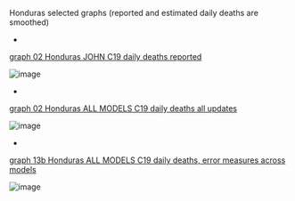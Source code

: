 Honduras selected graphs (reported and estimated daily deaths are smoothed) 

*

[graph 02 Honduras JOHN C19 daily deaths reported](https://github.com/pourmalek/CovidLongitudinal/blob/main/output/countries/Honduras/graph%2002%20Honduras%20JOHN%20C19%20daily%20deaths%20reported.pdf)

![image](https://github.com/pourmalek/CovidLongitudinal/assets/30849720/95182577-9614-42b2-a9b7-e5743afb8239)

*

[graph 02 Honduras ALL MODELS C19 daily deaths all updates](https://github.com/pourmalek/CovidLongitudinal/blob/main/output/countries/Honduras/graph%2002%20Honduras%20ALL%20MODELS%20C19%20daily%20deaths%20all%20updates.pdf)

![image](https://github.com/pourmalek/CovidLongitudinal/assets/30849720/064b6f4d-6d58-482a-921f-77fb9fe8ec31)

*

[graph 13b Honduras ALL MODELS C19 daily deaths, error measures across models](https://github.com/pourmalek/CovidLongitudinal/blob/main/output/countries/Honduras/graph%2013b%20Honduras%20ALL%20MODELS%20C19%20daily%20deaths%2C%20error%20measures%20across%20models.pdf)

![image](https://github.com/pourmalek/CovidLongitudinal/assets/30849720/d325b492-7780-48dc-890b-85cfb7989f51)
